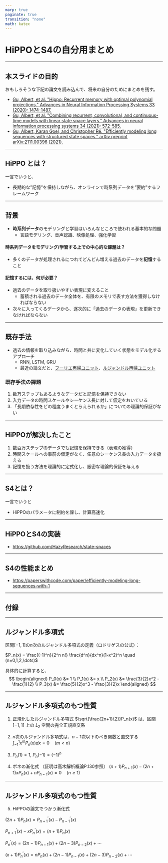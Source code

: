 ```yaml
---
marp: true
paginate: true
transition: "none"
math: katex
---
```


# HiPPOとS4の自分用まとめ

---

##  本スライドの目的
おもしろそうな下記の論文を読み込んで、将来の自分のためにまとめを残す。
- [Gu, Albert, et al. "Hippo: Recurrent memory with optimal polynomial projections." Advances in Neural Information Processing Systems 33 (2020): 1474-1487.](https://proceedings.neurips.cc/paper/2020/file/102f0bb6efb3a6128a3c750dd16729be-Paper.pdf)
- [Gu, Albert, et al. "Combining recurrent, convolutional, and continuous-time models with linear state space layers." Advances in neural information processing systems 34 (2021): 572-585.](https://arxiv.org/pdf/2110.13985.pdf)
- [Gu, Albert, Karan Goel, and Christopher Ré. "Efficiently modeling long sequences with structured state spaces." arXiv preprint arXiv:2111.00396 (2021).](https://arxiv.org/pdf/2111.00396v2.pdf)

---

## HiPPO とは？

一言でいうと、
- 長期的な”記憶”を保持しながら、オンラインで時系列データを”要約”するフレームワーク

---

## 背景
- **時系列データ**のモデリングと学習はいろんなところで使われる基本的な問題
  - 言語モデリング、音声認識、映像処理、強化学習

#### 時系列データをモデリング/学習する上での中心的な課題は？
- 多くのデータが処理されるにつれてどんどん増える過去のデータを**記憶**すること

#### 記憶するには、何が必要？
- 過去のデータを取り扱いやすい表現に変えること
  - 蓄積される過去のデータ全体を、有限のメモリで表す方法を獲得しなければならない
- 次々に入ってくるデータから、逐次的に「過去のデータの表現」を更新できなければならない

---

## 既存手法
- 過去の情報を取り込みながら、時間と共に変化していく状態をモデル化するアプローチ
    - RNN, LSTM, GRU
    - 最近の論文だと、[フーリエ再帰ユニット](https://arxiv.org/pdf/1803.06585.pdf)、[ルジャンドル再帰ユニット](https://proceedings.neurips.cc/paper/2019/file/952285b9b7e7a1be5aa7849f32ffff05-Paper.pdf)

### 既存手法の課題
1. 数万ステップもあるようなデータだと記憶を保持できない
2. 入力データの時間スケールやシーケンス長に対して仮定をおいている
3. 「長期依存性をどの程度うまくとらえられるか」についての理論的保証がない

---

## HiPPOが解決したこと
1. 数百万ステップのデータでも記憶を保持できる（表現の獲得）
2. 時間スケールへの事前の仮定がなく、任意のシーケンス長の入力データを扱える
3. 記憶を扱う方法を理論的に定式化し、厳密な理論的保証を与える

---

## S4とは？
一言でいうと
- HiPPOのパラメータに制約を課し、計算高速化

---

## HiPPOとS4の実装

- https://github.com/HazyResearch/state-spaces

---

## S4の性能まとめ

- https://paperswithcode.com/paper/efficiently-modeling-long-sequences-with-1

---

## 付録

---

## ルジャンドル多項式
区間$[-1,1]$の$n$次のルジャンドル多項式の定義（ロドリゲスの公式）：

$P_n(x) = \frac{(-1)^n}{2^n n!} \frac{d^n}{dx^n}(1-x^2)^n \quad (n=0,1,2,\dots)$

具体的に計算すると、
$$
\begin{aligned}
P_0(x) &= 1 \\
P_1(x) &= x \\
P_2(x) &= \frac{3}{2}x^2 - \frac{1}{2} \\
P_3(x) &= \frac{5}{2}x^3 - \frac{3}{2}x
\end{aligned}
$$

---

## ルジャンドル多項式のもつ性質
1. 正規化したルジャンドル多項式 $\sqrt{\frac{2n+1}{2}}P_n(x)$ は、区間 $[-1,1]$ 上の $L_2$ 空間の完全正規直交系
2. $n$次のルジャンドル多項式は、$n-1$次以下のべき関数と直交する
  $\int^{1}_{-1}x^m P_n(x)dx=0 \quad (m<n)$

3. $P_n(1)=1,\ P_n(-1)=(-1)^n$

4. ボネの漸化式 （証明は高木解析概論P.130参照）
  $(n+1)P_{n+1}(x) - (2n+1)xP_n(x)+nP_{n-1}(x) = 0 \quad (n\ge 1)$

---

## ルジャンドル多項式のもつ性質

5. HiPPOの論文でつかう漸化式

$(2n+1)P_n(x)=P^\prime_{n+1}(x)-P^\prime_{n-1}(x)$

$P^\prime_{n+1}(x)-xP^\prime_n(x)=(n+1)P_n(x)$

$P^\prime_n(x) = (2n-1)P_{n-1}(x) + (2n-3)P_{n-2}(x) + \cdots$

$(x+1)P^\prime_n(x) =nP_n(x) + (2n-1)P_{n-1}(x) + (2n-3)P_{n-2}(x) + \cdots$